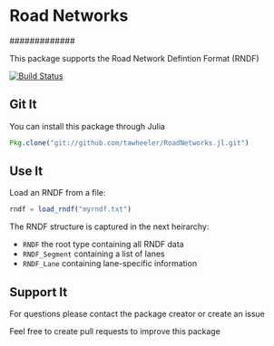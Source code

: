 # Road Networks
#############

This package supports the Road Network Defintion Format (RNDF)

[![Build Status](https://travis-ci.org/tawheeler/RoadNetworks.jl.svg?branch=master)](https://travis-ci.org/tawheeler/RoadNetworks.jl)

## Git It

You can install this package through Julia

```julia
Pkg.clone("git://github.com/tawheeler/RoadNetworks.jl.git")
```

## Use It

Load an RNDF from a file:
```julia
rndf = load_rndf("myrndf.txt")
```

The RNDF structure is captured in the next heirarchy:

* `RNDF` the root type containing all RNDF data
* `RNDF_Segment` containing a list of lanes
* `RNDF_Lane` containing lane-specific information

## Support It

For questions please contact the package creator or create an issue

Feel free to create pull requests to improve this package
